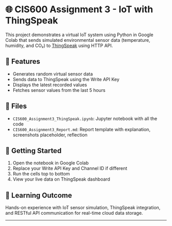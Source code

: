 
# 🌐 CIS600 Assignment 3 - IoT with ThingSpeak

This project demonstrates a virtual IoT system using Python in Google Colab that sends simulated environmental sensor data (temperature, humidity, and CO₂) to [ThingSpeak](https://thingspeak.com) using HTTP API.

## 🔧 Features
- Generates random virtual sensor data
- Sends data to ThingSpeak using the Write API Key
- Displays the latest recorded values
- Fetches sensor values from the last 5 hours

## 📁 Files
- `CIS600_Assignment3_ThingSpeak.ipynb`: Jupyter notebook with all the code
- `CIS600_Assignment3_Report.md`: Report template with explanation, screenshots placeholder, reflection

## 🚀 Getting Started
1. Open the notebook in Google Colab
2. Replace your Write API Key and Channel ID if different
3. Run the cells top to bottom
4. View your live data on ThingSpeak dashboard

## 🧠 Learning Outcome
Hands-on experience with IoT sensor simulation, ThingSpeak integration, and RESTful API communication for real-time cloud data storage.

---
